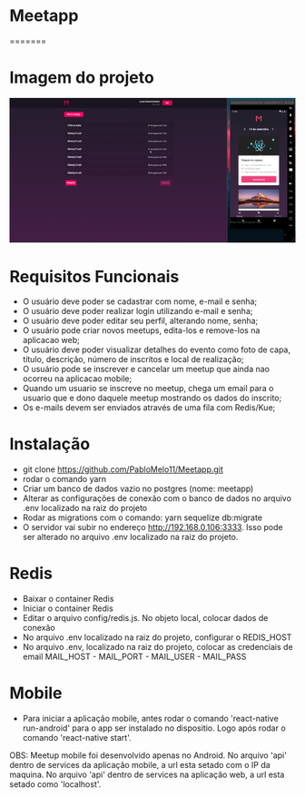 # Meetapp

=======

# Imagem do projeto

![Imagem project](https://github.com/PabloMelo11/Meetapp/blob/master/meetup.png)

# Requisitos Funcionais

- O usuário deve poder se cadastrar com nome, e-mail e senha;
- O usuário deve poder realizar login utilizando e-mail e senha;
- O usuário deve poder editar seu perfil, alterando nome, senha;
- O usuário pode criar novos meetups, edita-los e remove-los na aplicacao web;
- O usuário deve poder visualizar detalhes do evento como foto de capa, título, descrição, número de inscritos e local de realização;
- O usuário pode se inscrever e cancelar um meetup que ainda nao ocorreu na aplicacao mobile;
- Quando um usuario se inscreve no meetup, chega um email para o usuario que e dono daquele meetup mostrando os dados do inscrito;
- Os e-mails devem ser enviados através de uma fila com Redis/Kue;

# Instalação

- git clone https://github.com/PabloMelo11/Meetapp.git
- rodar o comando yarn
- Criar um banco de dados vazio no postgres (nome: meetapp)
- Alterar as configurações de conexão com o banco de dados no arquivo .env localizado na raiz do projeto
- Rodar as migrations com o comando: yarn sequelize db:migrate
- O servidor vai subir no endereço http://192.168.0.106:3333. Isso pode ser alterado no arquivo .env localizado na raiz do projeto.

# Redis

- Baixar o container Redis
- Iniciar o container Redis
- Editar o arquivo config/redis.js. No objeto local, colocar dados de conexão
- No arquivo .env localizado na raiz do projeto, configurar o REDIS_HOST
- No arquivo .env, localizado na raiz do projeto, colocar as credenciais de email MAIL_HOST - MAIL_PORT - MAIL_USER - MAIL_PASS

# Mobile

- Para iniciar a aplicação mobile, antes rodar o comando 'react-native run-android' para o app ser instalado no dispositio. Logo após rodar o comando 'react-native start'.

OBS: Meetup mobile foi desenvolvido apenas no Android. No arquivo 'api' dentro de services da aplicação mobile, a url esta setado com o IP da maquina. No arquivo 'api' dentro de services na aplicação web, a url esta setado como 'localhost'.

